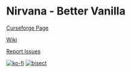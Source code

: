 # Nirvana - Better Vanilla

[Curseforge Page](https://www.curseforge.com/minecraft/modpacks/nirvana-vanilla)

[Wiki](https://github.com/jwiley17/NirvanaBV/wiki)

[Report Issues](https://github.com/jwiley17/NirvanaBV/issues)

[![ko-fi](https://ko-fi.com/img/githubbutton_sm.svg)](https://ko-fi.com/R6R329K9O)
[![bisect](https://cdn.discordapp.com/attachments/631671061922054154/1046611244913795092/Artboard_1.svg)](https://github.com/ItsWiley/NirvanaBV/wiki/BisectHosting)
